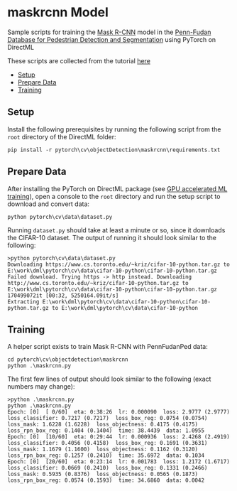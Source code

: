 # maskrcnn Model <!-- omit in toc -->

Sample scripts for training the [Mask R-CNN](https://arxiv.org/abs/1703.06870) model in the [Penn-Fudan Database for Pedestrian Detection and Segmentation](https://www.cis.upenn.edu/~jshi/ped_html/) using PyTorch on DirectML 

These scripts are collected from the tutorial [here](https://pytorch.org/tutorials/intermediate/torchvision_tutorial.html)

- [Setup](#setup)
- [Prepare Data](#prepare-data)
- [Training](#training)

## Setup
Install the following prerequisites by running the following script from the `root` directory of the DirectML folder:
```
pip install -r pytorch\cv\objectDetection\maskrcnn\requirements.txt 
```

## Prepare Data

After installing the PyTorch on DirectML package (see [GPU accelerated ML training](https://learn.microsoft.com/en-us/windows/ai/directml/gpu-pytorch-windows)), open a console to the `root` directory and run the setup script to download and convert data:

```
python pytorch\cv\data\dataset.py
```

Running `dataset.py` should take at least a minute or so, since it downloads the CIFAR-10 dataset. The output of running it should look similar to the following:

```
>python pytorch\cv\data\dataset.py
Downloading https://www.cs.toronto.edu/~kriz/cifar-10-python.tar.gz to E:\work\dml\pytorch\cv\data\cifar-10-python\cifar-10-python.tar.gz
Failed download. Trying https -> http instead. Downloading http://www.cs.toronto.edu/~kriz/cifar-10-python.tar.gz to E:\work\dml\pytorch\cv\data\cifar-10-python\cifar-10-python.tar.gz
170499072it [00:32, 5250164.09it/s]
Extracting E:\work\dml\pytorch\cv\data\cifar-10-python\cifar-10-python.tar.gz to E:\work\dml\pytorch\cv\data\cifar-10-python
```

## Training

A helper script exists to train Mask R-CNN with PennFudanPed data:

```
cd pytorch\cv\objectdetection\maskrcnn
python .\maskrcnn.py
```

The first few lines of output should look similar to the following (exact numbers may change):
```
>python .\maskrcnn.py
python .\maskrcnn.py
Epoch: [0]  [ 0/60]  eta: 0:38:26  lr: 0.000090  loss: 2.9777 (2.9777)  loss_classifier: 0.7217 (0.7217)  loss_box_reg: 0.0754 (0.0754)  loss_mask: 1.6228 (1.6228)  loss_objectness: 0.4175 (0.4175)  loss_rpn_box_reg: 0.1404 (0.1404)  time: 38.4439  data: 1.0955
Epoch: [0]  [10/60]  eta: 0:29:44  lr: 0.000936  loss: 2.4268 (2.4919)  loss_classifier: 0.4056 (0.4158)  loss_box_reg: 0.1691 (0.3631)  loss_mask: 1.1679 (1.1600)  loss_objectness: 0.1162 (0.3120)  loss_rpn_box_reg: 0.1257 (0.2410)  time: 35.6972  data: 0.1034
Epoch: [0]  [20/60]  eta: 0:23:14  lr: 0.001783  loss: 1.2172 (1.6717)  loss_classifier: 0.0669 (0.2410)  loss_box_reg: 0.1331 (0.2466)  loss_mask: 0.5935 (0.8376)  loss_objectness: 0.0565 (0.1873)  loss_rpn_box_reg: 0.0574 (0.1593)  time: 34.6860  data: 0.0042
```
